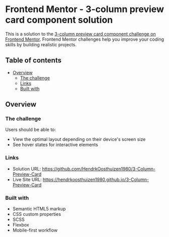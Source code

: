 # Frontend Mentor - 3-column preview card component solution

This is a solution to the [3-column preview card component challenge on Frontend Mentor](https://www.frontendmentor.io/challenges/3column-preview-card-component-pH92eAR2-). Frontend Mentor challenges help you improve your coding skills by building realistic projects.

## Table of contents

- [Overview](#overview)
  - [The challenge](#the-challenge)
  - [Links](#links)
  - [Built with](#built-with)

## Overview

### The challenge

Users should be able to:

- View the optimal layout depending on their device's screen size
- See hover states for interactive elements

### Links

- Solution URL: https://github.com/HendrkOosthuizen1980/3-Column-Preview-Card
- Live Site URL: https://hendrkoosthuizen1980.github.io/3-Column-Preview-Card

### Built with

- Semantic HTML5 markup
- CSS custom properties
- SCSS
- Flexbox
- Mobile-first workflow
